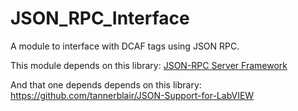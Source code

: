 # JSON_RPC_Interface
A module to interface with DCAF tags using JSON RPC.

This module depends on this library:
[JSON-RPC Server Framework](https://github.com/NISystemsEngineering/JSONRPC)

And that one depends depends on this library:
https://github.com/tannerblair/JSON-Support-for-LabVIEW
